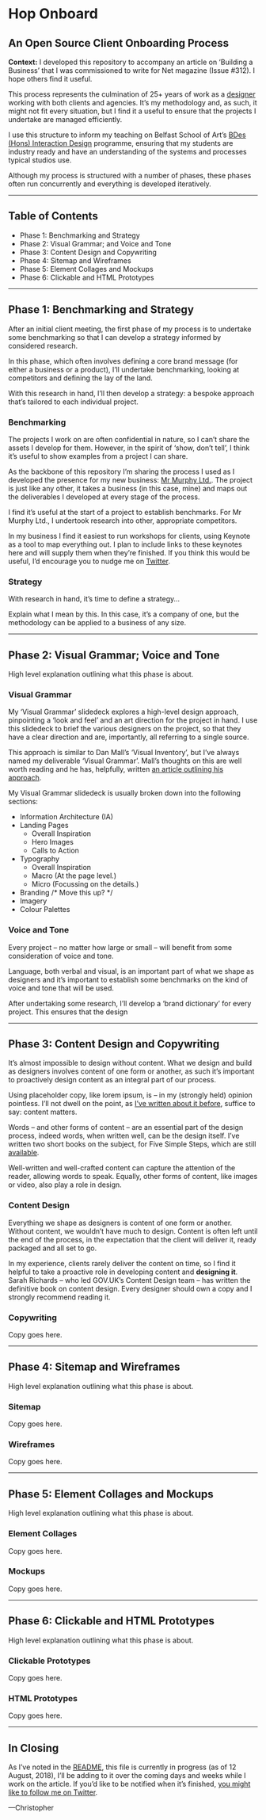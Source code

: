 Hop Onboard
===========

An Open Source Client Onboarding Process
----------------------------------------


**Context:** I developed this repository to accompany an article on ‘Building a Business’ that I was commissioned to write for Net magazine (Issue #312). I hope others find it useful.

This process represents the culmination of 25+ years of work as a [designer][MM] working with both clients and agencies. It’s my methodology and, as such, it might not fit every situation, but I find it a useful to ensure that the projects I undertake are managed efficiently.

I use this structure to inform my teaching on Belfast School of Art’s [BDes (Hons) Interaction Design][IX] programme, ensuring that my students are industry ready and have an understanding of the systems and processes typical studios use.

Although my process is structured with a number of phases, these phases often run concurrently and everything is developed iteratively.

<!--

**Disclosure:** I work very closely with the team at [Little Thunder][LT], a boutique experience design company based in Belfast. This **Client Onboarding Process** owes a considerable debt to my work with them. If you’re looking for a studio to work on a digital product, I’d recommend them in a heartbeat.

Finally, I’m using this **Client Onboarding Process** as the backbone for a new book – provisionally titled ‘Designing Delightful Experiences’ – which focuses on the user experience design process from start to finish. The book is scheduled for release in late 2018. If that sounds interesting to you, [you might like to follow me on Twitter][TW].

-->

- - -


Table of Contents
-----------------

+ Phase 1: Benchmarking and Strategy
+ Phase 2: Visual Grammar; and Voice and Tone
+ Phase 3: Content Design and Copywriting
+ Phase 4: Sitemap and Wireframes
+ Phase 5: Element Collages and Mockups
+ Phase 6: Clickable and HTML Prototypes


- - -


Phase 1: Benchmarking and Strategy
----------------------------------

After an initial client meeting, the first phase of my process is to undertake some benchmarking so that I can develop a strategy informed by considered research.

In this phase, which often involves defining a core brand message (for either a business or a product), I’ll undertake benchmarking, looking at competitors and defining the lay of the land.

With this research in hand, I’ll then develop a strategy: a bespoke approach that’s tailored to each individual project.


### Benchmarking

The projects I work on are often confidential in nature, so I can’t share the assets I develop for them. However, in the spirit of ‘show, don’t tell’, I think it’s useful to show examples from a project I can share.

<!-- This might be moved upfront? It seems like a bigger picture reference about the whole repository. -->

As the backbone of this repository I’m sharing the process I used as I developed the presence for my new business: [Mr Murphy Ltd.][MM]. The project is just like any other, it takes a business (in this case, mine) and maps out the deliverables I developed at every stage of the process.

I find it’s useful at the start of a project to establish benchmarks. For Mr Murphy Ltd., I undertook research into other, appropriate competitors.

In my business I find it easiest to run workshops for clients, using Keynote as a tool to map everything out. I plan to include links to these keynotes here and will supply them when they’re finished. If you think this would be useful, I’d encourage you to nudge me on [Twitter][TW].


### Strategy

With research in hand, it’s time to define a strategy…

Explain what I mean by this. In this case, it’s a company of one, but the methodology can be applied to a business of any size.


- - -


Phase 2: Visual Grammar; Voice and Tone
---------------------------------------

High level explanation outlining what this phase is about.


### Visual Grammar

My ‘Visual Grammar’ slidedeck explores a high-level design approach, pinpointing a ‘look and feel’ and an art direction for the project in hand. I use this slidedeck to brief the various designers on the project, so that they have a clear direction and are, importantly, all referring to a single source.

This approach is similar to Dan Mall’s ‘Visual Inventory’, but I’ve always named my deliverable ‘Visual Grammar’. Mall’s thoughts on this are well worth reading and he has, helpfully, written [an article outlining his approach][DM].

<!-- Link to ‘grammar’ definition? -->

My Visual Grammar slidedeck is usually broken down into the following sections:

+ Information Architecture (IA)
+ Landing Pages
  + Overall Inspiration
  + Hero Images
  + Calls to Action
+ Typography
  + Overall Inspiration
  + Macro (At the page level.)
  + Micro (Focussing on the details.)
+ Branding /* Move this up? */
+ Imagery
+ Colour Palettes


### Voice and Tone

Every project – no matter how large or small – will benefit from some consideration of voice and tone.

Language, both verbal and visual, is an important part of what we shape as designers and it’s important to establish some benchmarks on the kind of voice and tone that will be used.

After undertaking some research, I’ll develop a ‘brand dictionary’ for every project. This ensures that the design 


- - -


Phase 3: Content Design and Copywriting
---------------------------------------

It’s almost impossible to design without content. What we design and build as designers involves content of one form or another, as such it’s important to proactively design content as an integral part of our process.

Using placeholder copy, like lorem ipsum, is – in my (strongly held) opinion pointless. I’ll not dwell on the point, as [I’ve written about it before][LI], suffice to say: content matters.

Words – and other forms of content – are an essential part of the design process, indeed words, when written well, can be the design itself. I’ve written two short books on the subject, for Five Simple Steps, which are still [available][CW].

Well-written and well-crafted content can capture the attention of the reader, allowing words to speak. Equally, other forms of content, like images or video, also play a role in design.


### Content Design

Everything we shape as designers is content of one form or another. Without content, we wouldn’t have much to design. Content is often left until the end of the process, in the expectation that the client will deliver it, ready packaged and all set to go.

In my experience, clients rarely deliver the content on time, so I find it helpful to take a proactive role in developing content and **designing it**. Sarah Richards – who led GOV.UK’s Content Design team – has written the definitive book on content design. Every designer should own a copy and I strongly recommend reading it.


### Copywriting

Copy goes here.


- - -



Phase 4: Sitemap and Wireframes
-------------------------------

High level explanation outlining what this phase is about.


### Sitemap

Copy goes here.


### Wireframes

Copy goes here.


- - -



Phase 5: Element Collages and Mockups
-------------------------------------

High level explanation outlining what this phase is about.


### Element Collages

Copy goes here.


### Mockups

Copy goes here.


- - -



Phase 6: Clickable and HTML Prototypes
--------------------------------------

High level explanation outlining what this phase is about.


### Clickable Prototypes

Copy goes here.


### HTML Prototypes

Copy goes here.


- - -


In Closing
----------

As I’ve noted in the [README][RM], this file is currently in progress (as of 12 August, 2018), I’ll be adding to it over the coming days and weeks while I work on the article. If you’d like to be notified when it’s finished, [you might like to follow me on Twitter][TW].

—Christopher






<!-- Links (Add link titles at the end so I can educate quotes.) -->

[MM]: http://mrmurphy.com

[IX]: http://ixdbelfast.org

[LT]: https://littlethunder.co

[TW]: https://twitter.com/fehler

[DM]: http://v3.danielmall.com/articles/visual-inventory

[LI]: http://www.webstandardistas.com/2009/03/ban-lorem-ipsum.php

[CW]: https://gumroad.com/l/WKvpI

[RM]: https://github.com/fehler/client-onboarding/blob/master/README.md